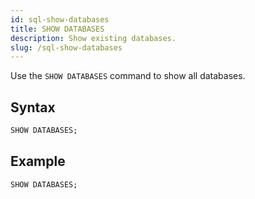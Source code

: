 ```yaml
---
id: sql-show-databases
title: SHOW DATABASES
description: Show existing databases.
slug: /sql-show-databases
---
```

<head>
  <link rel="canonical" href="https://docs.risingwave.com/docs/current/sql-show-databases/" />
</head>

Use the `SHOW DATABASES` command to show all databases.

## Syntax

```sql
SHOW DATABASES;
```

## Example

```sql
SHOW DATABASES;
```
